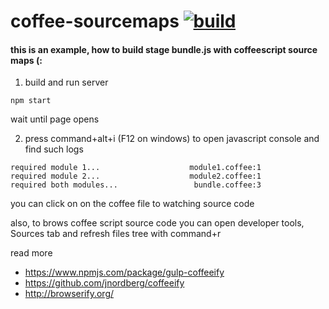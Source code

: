 coffee-sourcemaps [![build](https://travis-ci.org/daggerok/coffee-sourcemaps.svg?branch=master)](https://travis-ci.org/daggerok/coffee-sourcemaps)
=================

#### this is an example, how to build stage bundle.js with coffeescript source maps (:

1. build and run server

```
npm start
```

wait until page opens

2. press command+alt+i (F12 on windows) to open javascript console and find such logs

```shell
required module 1...                    module1.coffee:1
required module 2...                    module2.coffee:1 
required both modules...                 bundle.coffee:3
```

you can click on on the coffee file to watching source code

also, to brows coffee script source code you can open developer tools, Sources tab and refresh files tree with command+r

read more
- https://www.npmjs.com/package/gulp-coffeeify
- https://github.com/jnordberg/coffeeify
- http://browserify.org/
